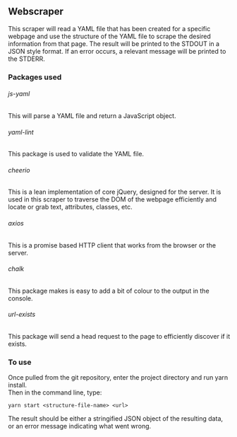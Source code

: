 ## Webscraper

This scraper will read a YAML file that has been created for a specific webpage and use the structure of the YAML file to scrape the desired information from that page. The result will be printed to the STDOUT in a JSON style format. If an error occurs, a relevant message will be printed to the STDERR.

### Packages used
###### js-yaml  
This will parse a YAML file and return a JavaScript object. 
###### yaml-lint  
This package is used to validate the YAML file.  
###### cheerio  
This is a lean implementation of core jQuery, designed for the server. It is used in this scraper to traverse the DOM of the webpage efficiently and locate or grab text, attributes, classes, etc.
###### axios  
This is a promise based HTTP client that works from the browser or the server.  
###### chalk  
This package makes is easy to add a bit of colour to the output in the console.  
###### url-exists  
This package will send a head request to the page to efficiently discover if it exists.
### To use
Once pulled from the git repository, enter the project directory and run yarn install.  
Then in the command line, type:  

`yarn start <structure-file-name> <url>`  
  
  The result should be either a stringified JSON object of the resulting data, or an error message indicating what went wrong.  
  